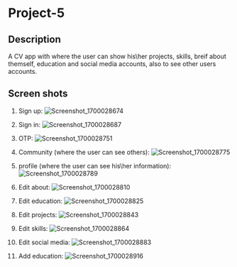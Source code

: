 # Project-5


## Description
A CV app with where the user can show his\her projects, skills, breif about themself, education and social media accounts, also to see other users accounts.
## Screen shots
1. Sign up:
   ![Screenshot_1700028674](https://github.com/3badiiM/Project-5/assets/115943308/4ab17c9a-0851-4514-9017-ecfb55d08355)

2. Sign in:
   ![Screenshot_1700028687](https://github.com/3badiiM/Project-5/assets/115943308/66cd362c-842f-4405-ab28-0d477f35508c)

3. OTP:
   ![Screenshot_1700028751](https://github.com/3badiiM/Project-5/assets/115943308/d80ee4f6-5ad8-44c2-8fa1-84cb34bcf6e5)

4. Community (where the user can see others):
   ![Screenshot_1700028775](https://github.com/3badiiM/Project-5/assets/115943308/22321e3c-693d-4c2c-97ff-650e5ac6fcaa)

5. profile (where the user can see his\her information):
    ![Screenshot_1700028789](https://github.com/3badiiM/Project-5/assets/115943308/ce70db95-d5b6-42dc-85cb-39c04383606f)

6. Edit about:
    ![Screenshot_1700028810](https://github.com/3badiiM/Project-5/assets/115943308/c5ce61ca-1840-46f3-95ab-1d437682396a)

7. Edit education:
    ![Screenshot_1700028825](https://github.com/3badiiM/Project-5/assets/115943308/39c5b0f8-e201-4cef-9939-3a89fee3f4e0)

8. Edit projects:
    ![Screenshot_1700028843](https://github.com/3badiiM/Project-5/assets/115943308/66c605ee-8349-43b7-bd49-86a260977fd8)

9. Edit skills:
    ![Screenshot_1700028864](https://github.com/3badiiM/Project-5/assets/115943308/a398b8c5-b49c-4b8b-b5c8-dfdffe13b4c2)

10. Edit social media:
    ![Screenshot_1700028883](https://github.com/3badiiM/Project-5/assets/115943308/b7540b16-bfc6-4316-bd1b-e49b98ca6bc7)

11. Add education:
    ![Screenshot_1700028916](https://github.com/3badiiM/Project-5/assets/115943308/93470559-b03c-498b-8761-2fe82f7eab50)
